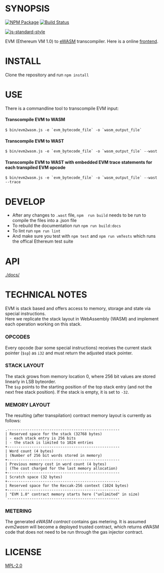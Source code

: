 # SYNOPSIS 
[![NPM Package](https://img.shields.io/npm/v/evm2wasm.svg?style=flat-square)](https://www.npmjs.org/package/evm2wasm)
[![Build Status](https://img.shields.io/travis/ewasm/evm2wasm.svg?branch=master&style=flat-square)](https://travis-ci.org/ewasm/evm2wasm)

[![js-standard-style](https://cdn.rawgit.com/feross/standard/master/badge.svg)](https://github.com/feross/standard)  

EVM (Ethereum VM 1.0) to [eWASM](https://github.com/ewasm/design) transcompiler. Here is a online [frontend](https://ewasm.github.io/evm2wasm-frontend/dist/).

# INSTALL
Clone the repository and run `npm install`

# USE
There is a commandline tool to transcompile EVM input:

#### Transcompile EVM to WASM
```
$ bin/evm2wasm.js -e `evm_bytecode_file` -o `wasm_output_file`
```

#### Transcompile EVM to WAST
```
$ bin/evm2wasm.js -e `evm_bytecode_file` -o `wasm_output_file` --wast
```

#### Transcompile EVM to WAST with embedded EVM trace statements for each transpiled EVM opcode
```
$ bin/evm2wasm.js -e `evm_bytecode_file` -o `wasm_output_file` --wast --trace
```

# DEVELOP
* After any changes to `.wast` file, `npm  run build` needs to be run to compile the files into a .json file 
* To rebuild the documentation run `npm run build:docs`
* To lint run `npm run lint`
* And make sure you test with `npm test` and `npm run vmTests` which runs the offical Ethereum test suite

# API
[./docs/](./docs/index.md)

# TECHNICAL NOTES  
EVM is stack based and offers access to memory, storage and state via special instructions.  
Here we replicate the stack layout in WebAssembly (WASM) and implement each operation working on this stack.

### OPCODES  
Every opcode (bar some special instructions) receives the current stack pointer (`$sp`) as `i32` and must return the adjusted stack pointer.

### STACK LAYOUT  
The stack grows from memory location 0, where 256 bit values are stored linearly in LSB byteorder.  
The `$sp` points to the starting position of the top stack entry (and not the next free stack position). If the stack is empty, it is set to `-32`.

### MEMORY LAYOUT  
The resulting (after transpilation) contract memory layout is currently as follows:
```
.---------------------------------------------------
| Reserved space for the stack (32768 bytes)
| - each stack entry is 256 bits
| - the stack is limited to 1024 entries
+---------------------------------------------------
| Word count (4 bytes)
| (Number of 256 bit words stored in memory)
+---------------------------------------------------
| Previous memory cost in word count (4 bytes)
| (The cost charged for the last memory allocation)
+---------------------------------------------------
| Scratch space (32 bytes)
+---------------------------------------------------
| Reserved space for the Keccak-256 context (1024 bytes)
+---------------------------------------------------
| "EVM 1.0" contract memory starts here ("unlimited" in size)
`---------------------------------------------------
```

### METERING  
The generated *eWASM contract* contains gas metering. It is assumed *evm2wasm* will become a deployed trusted contract, which returns eWASM code that does not need to be run through the gas injector contract.

# LICENSE
[MPL-2.0](https://tldrlegal.com/license/mozilla-public-license-2.0-(mpl-2))

